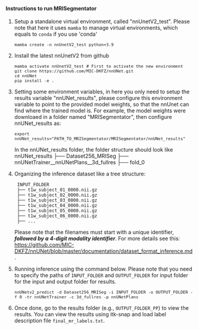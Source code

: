 #### **Instructions to run MRISegmentator**  


1. Setup a standalone virtual environment, called "nnUnetV2_test". Please note that here it uses `mamba` to manage virtual environments, which equals to `conda` if you use 'conda'
      
    <font size="2"> `mamba create -n nnUnetV2_test python=3.9` </font>

2. Install the latest nnUnetV2 from github 
   
   <font size="2"> `mamba activate nnUnetV2_test # First to activate the new environment` </font>  
   <font size="2"> `git clone https://github.com/MIC-DKFZ/nnUNet.git` </font>  
   <font size="2"> `cd nnUNet` </font>  
   <font size="2"> `pip install -e .` </font>  

3. Setting some environment variables, in here you only need to setup the results variable "nnUNet_results", please configure this environment variable to point to the provided model weights, so that the nnUnet can find where the trained model is. For example, the model weights were downloaed in a folder named "MRISegmentator", then configure nnUNet_results as:

    <font size="2"> `export nnUNet_results="PATH_TO_MRISegmentator/MRISegmentator/nnUNet_results"`</font>

   In the nnUNet_results folder, the folder structure should look like
        nnUNet_results
        ├── Dataset256_MRISeg
             ├── nnUNetTrainer__nnUNetPlans__3d_fullres
                      ├── fold_0

5. Organizing the inference dataset like a tree structure:

        INPUT_FOLDER
        ├── t1w_subject_01_0000.nii.gz
        ├── t1w_subject_02_0000.nii.gz
        ├── t1w_subject_03_0000.nii.gz
        ├── t1w_subject_04_0000.nii.gz
        ├── t1w_subject_05_0000.nii.gz
        ├── t1w_subject_06_0000.nii.gz
        ├── ...     

    Please note that the filenames must start with a unique identifier, ***followed by a 4-digit modality identifier***. For more details see this: https://github.com/MIC-DKFZ/nnUNet/blob/master/documentation/dataset_format_inference.md .    

6. Running inference using the command below. Please note that you need to specify the paths of `INPUT_FOLDER` and `OUTPUT_FOLDER` for input folder for the input and output folder for results. 

    <font size="2"> `nnUNetv2_predict -d Dataset256_MRISeg -i INPUT_FOLDER -o OUTPUT_FOLDER -f 0 -tr nnUNetTrainer -c 3d_fullres -p nnUNetPlans`</font>        

7. Once done, go to the results folder (e.g., `OUTPUT_FOLDER_PP`) to view the results. You can view the results using itk-snap and load label description file `final_mr_labels.txt`.    

